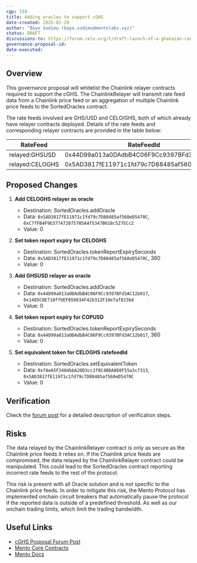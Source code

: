 ```yaml
---
cgp: 159
title: Adding oracles to support cGHS
date-created: 2025-01-29
author: "Bayo Sodimu (bayo.sodimu@mentolabs.xyz)"
status: DRAFT
discussions-to: https://forum.celo.org/t/draft-launch-of-a-ghanaian-cedi-stablecoin-cghs/9289
governance-proposal-id: 
date-executed:
---
```


## Overview

This governance proposal will whitelist the Chainlink relayer contracts required to support the cGHS. The ChainlinkRelayer will transmit rate feed data from a Chainlink price feed or an aggregation of multiple Chainlink price feeds to the SortedOracles contract.

The rate feeds involved are GHS/USD and CELO/GHS, both of which already have relayer contracts deployed. Details of the rate feeds and corresponding relayer contracts are provided in the table below:

| RateFeed        | RateFeedId                                 | Relayer Contract                                                                                                                  |
| --------------- | ------------------------------------------ | --------------------------------------------------------------------------------------------------------------------------------- |
| relayed:GHSUSD  | 0x44D99a013a0DAdbB4C06F9Cc9397BFd3AC12b017 | [0x1485C0E710ff9EF059834F42b312F10e7af823bd](https://celoscan.io/address/0x1485C0E710ff9EF059834F42b312F10e7af823bd#readContract) |
| relayed:CELOGHS | 0x5AD3817fE11971c1fd79c7D88485af560eD5470C | [0xC7fFB4F9b377472075705A4f5347B618c527ECc2](https://celoscan.io/address/0xC7fFB4F9b377472075705A4f5347B618c527ECc2#readContract) |

## Proposed Changes

1. **Add CELOGHS relayer as oracle**

   - Destination: SortedOracles.addOracle
   - Data: `0x5AD3817fE11971c1fd79c7D88485af560eD5470C`, `0xC7fFB4F9b377472075705A4f5347B618c527ECc2`
   - Value: 0

2. **Set token report expiry for CELOGHS**

   - Destination: SortedOracles.tokenReportExpirySeconds
   - Data: `0x5AD3817fE11971c1fd79c7D88485af560eD5470C`, 360
   - Value: 0

3. **Add GHSUSD relayer as oracle**

   - Destination: SortedOracles.addOracle
   - Data: `0x44D99a013a0DAdbB4C06F9Cc9397BFd3AC12b017`, `0x1485C0E710ff9EF059834F42b312F10e7af823bd`
   - Value: 0

4. **Set token report expiry for COPUSD**

   - Destination: SortedOracles.tokenReportExpirySeconds
   - Data: `0x44D99a013a0DAdbB4C06F9Cc9397BFd3AC12b017`, 360
   - Value: 0

5. **Set equivalent token for CELOGHS ratefeedId**

   - Destination: SortedOracles.setEquivalentToken
   - Data: `0xfAeA5F3404bbA20D3cc2f8C4B0A888F55a3c7313`, `0x5AD3817fE11971c1fd79c7D88485af560eD5470C`
   - Value: 0

## Verification

Check the [forum post](https://forum.celo.org/t/draft-launch-of-a-ghanaian-cedi-stablecoin-cghs/9289) for a detailed description of verification steps.

## Risks

The data relayed by the ChainlinkRelayer contract is only as secure as the Chainlink price feeds it relies on. If the Chainlink price feeds are compromised, the data relayed by the ChainlinkRelayer contract could be manipulated. This could lead to the SortedOracles contract reporting incorrect rate feeds to the rest of the protocol.

This risk is present with all Oracle solution and is not specific to the Chainlink price feeds. In order to mitigate this risk, the Mento Protocol has implemented onchain circuit breakers that automatically pause the protocol if the reported data is outside of a predefined threshold. As well as our onchain trading limits, which limit the trading bandwidth.

## Useful Links

- [cGHS Proposal Forum Post](https://forum.celo.org/t/draft-launch-of-a-ghanaian-cedi-stablecoin-cghs/9289)
- [Mento Core Contracts](https://github.com/mento-protocol/mento-core)
- [Mento Docs](https://docs.mento.org)
